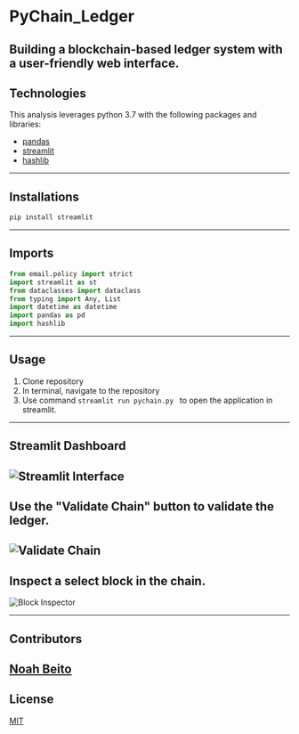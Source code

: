 # PyChain_Ledger
Building a blockchain-based ledger system with a user-friendly web interface.
---
## Technologies
This analysis leverages python 3.7 with the following packages and libraries:
* [pandas](https://github.com/pandas-dev/pandas)
* [streamlit](https://streamlit.io/)
* [hashlib](https://docs.python.org/3/library/hashlib.html)
---
## Installations
```python
pip install streamlit
```
---
## Imports
```python
from email.policy import strict
import streamlit as st
from dataclasses import dataclass
from typing import Any, List
import datetime as datetime
import pandas as pd
import hashlib
```
---
## Usage
1) Clone repository
2) In terminal, navigate to the repository
3) Use command ```streamlit run pychain.py ``` to open the application in streamlit. 
---
## Streamlit Dashboard
![Streamlit Interface](https://user-images.githubusercontent.com/90667844/152048026-8bc7af63-c35f-49ff-9c35-62cd270b9a35.png)
---
## Use the "Validate Chain" button to validate the ledger. 
![Validate Chain](https://user-images.githubusercontent.com/90667844/152048450-85387c31-d294-4399-ad7f-c10dbf54cb86.png)
---
## Inspect a select block in the chain. 
![Block Inspector](https://user-images.githubusercontent.com/90667844/152048585-b0021227-5183-46a2-96c9-2c8d6512845e.png)

---
## Contributors
[Noah Beito](https://www.linkedin.com/in/noah-beito/)
---
## License
[MIT](https://github.com/git/git-scm.com/blob/main/MIT-LICENSE.txt)

